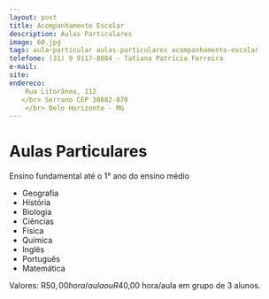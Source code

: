 ```yaml
---
layout: post
title: Acompanhamento Escolar
description: Aulas Particulares
image: 60.jpg
tags: aula-particular aulas-particulares acompanhamento-escolar 
telefone: (31) 9 9117-8084 - Tatiana Patrícia Ferreira 
e-mail: 
site: 
endereco: 
    Rua Litorânea, 112 
   </br> Serrano CEP 30882-070
    </br> Belo Horizonte - MG
---
```


# Aulas Particulares

Ensino fundamental até o 1° ano do ensino médio

* Geografia
* História
* Biologia
* Ciências
* Física
* Química
* Inglês
* Português
* Matemática

Valores: R$50,00 hora/aula ou R$40,00 hora/aula em grupo de 3 alunos.








